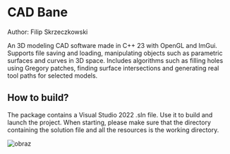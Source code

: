 ﻿# CAD Bane

Author: Filip Skrzeczkowski

An 3D modeling CAD software made in C++ 23 with OpenGL and ImGui.
Supports file saving and loading, manipulating objects such as parametric surfaces and curves in 3D space.
Includes algorithms such as filling holes using Gregory patches, finding surface intersections and generating real tool paths for selected models.

## How to build?

The package contains a Visual Studio 2022 .sln file. Use it to build and launch the project.
When starting, please make sure that the directory containing the solution file and all the resources is the working directory.

![obraz](https://github.com/user-attachments/assets/f95e2cf3-2adf-408c-8585-4838d8745f07)
